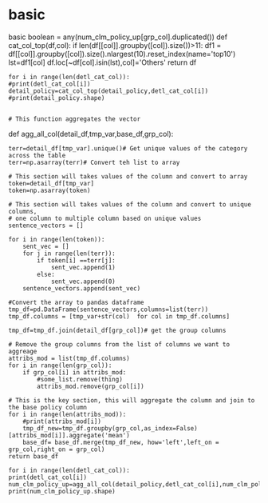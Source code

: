 # basic
basic
boolean = any(num_clm_policy_up[grp_col].duplicated())
def cat_col_top(df,col):
    if len(df[[col]].groupby([col]).size())>11:
        df1 = df[[col]].groupby([col]).size().nlargest(10).reset_index(name='top10')
        lst=df1[col]
        df.loc[~df[col].isin(lst),col]='Others'
    return df
    
    for i in range(len(detl_cat_col)):
    #print(detl_cat_col[i])
    detail_policy=cat_col_top(detail_policy,detl_cat_col[i])
    #print(detail_policy.shape)
    
    
    # This function aggregates the vector 
def agg_all_col(detail_df,tmp_var,base_df,grp_col):
    
    terr=detail_df[tmp_var].unique()# Get unique values of the category across the table
    terr=np.asarray(terr)# Convert teh list to array

    # This section will takes values of the column and convert to array
    token=detail_df[tmp_var]
    token=np.asarray(token)
    
    # This section will takes values of the column and convert to unique columns, 
    # one column to multiple column based on unique values
    sentence_vectors = []

    for i in range(len(token)):
        sent_vec = []
        for j in range(len(terr)):
            if token[i] ==terr[j]:
                sent_vec.append(1)
            else:
                sent_vec.append(0)
        sentence_vectors.append(sent_vec)

    #Convert the array to pandas dataframe
    tmp_df=pd.DataFrame(sentence_vectors,columns=list(terr))
    tmp_df.columns = [tmp_var+str(col)  for col in tmp_df.columns]

    tmp_df=tmp_df.join(detail_df[grp_col])# get the group columns

    # Remove the group columns from the list of columns we want to aggreage
    attribs_mod = list(tmp_df.columns)
    for i in range(len(grp_col)):
        if grp_col[i] in attribs_mod: 
            #some_list.remove(thing)
            attribs_mod.remove(grp_col[i])   

    # This is the key section, this will aggregate the column and join to the base policy column
    for i in range(len(attribs_mod)):
        #print(attribs_mod[i])
        tmp_df_new=tmp_df.groupby(grp_col,as_index=False)[attribs_mod[i]].aggregate('mean')
        base_df= base_df.merge(tmp_df_new, how='left',left_on = grp_col,right_on = grp_col)
    return base_df
    
    for i in range(len(detl_cat_col)):
    print(detl_cat_col[i])
    num_clm_policy_up=agg_all_col(detail_policy,detl_cat_col[i],num_clm_policy_up,grp_col)
    print(num_clm_policy_up.shape)
